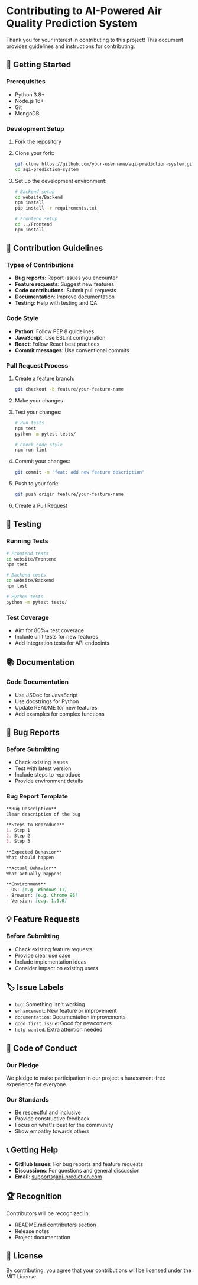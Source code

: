 # Contributing to AI-Powered Air Quality Prediction System

Thank you for your interest in contributing to this project! This document provides guidelines and instructions for contributing.

## 🚀 Getting Started

### Prerequisites
- Python 3.8+
- Node.js 16+
- Git
- MongoDB

### Development Setup
1. Fork the repository
2. Clone your fork:
   ```bash
   git clone https://github.com/your-username/aqi-prediction-system.git
   cd aqi-prediction-system
   ```

3. Set up the development environment:
   ```bash
   # Backend setup
   cd website/Backend
   npm install
   pip install -r requirements.txt

   # Frontend setup
   cd ../Frontend
   npm install
   ```

## 📝 Contribution Guidelines

### Types of Contributions
- **Bug reports**: Report issues you encounter
- **Feature requests**: Suggest new features
- **Code contributions**: Submit pull requests
- **Documentation**: Improve documentation
- **Testing**: Help with testing and QA

### Code Style
- **Python**: Follow PEP 8 guidelines
- **JavaScript**: Use ESLint configuration
- **React**: Follow React best practices
- **Commit messages**: Use conventional commits

### Pull Request Process
1. Create a feature branch:
   ```bash
   git checkout -b feature/your-feature-name
   ```

2. Make your changes
3. Test your changes:
   ```bash
   # Run tests
   npm test
   python -m pytest tests/

   # Check code style
   npm run lint
   ```

4. Commit your changes:
   ```bash
   git commit -m "feat: add new feature description"
   ```

5. Push to your fork:
   ```bash
   git push origin feature/your-feature-name
   ```

6. Create a Pull Request

## 🧪 Testing

### Running Tests
```bash
# Frontend tests
cd website/Frontend
npm test

# Backend tests
cd website/Backend
npm test

# Python tests
python -m pytest tests/
```

### Test Coverage
- Aim for 80%+ test coverage
- Include unit tests for new features
- Add integration tests for API endpoints

## 📚 Documentation

### Code Documentation
- Use JSDoc for JavaScript
- Use docstrings for Python
- Update README for new features
- Add examples for complex functions

## 🐛 Bug Reports

### Before Submitting
- Check existing issues
- Test with latest version
- Include steps to reproduce
- Provide environment details

### Bug Report Template
```markdown
**Bug Description**
Clear description of the bug

**Steps to Reproduce**
1. Step 1
2. Step 2
3. Step 3

**Expected Behavior**
What should happen

**Actual Behavior**
What actually happens

**Environment**
- OS: [e.g. Windows 11]
- Browser: [e.g. Chrome 96]
- Version: [e.g. 1.0.0]
```

## 💡 Feature Requests

### Before Submitting
- Check existing feature requests
- Provide clear use case
- Include implementation ideas
- Consider impact on existing users

## 🏷️ Issue Labels

- `bug`: Something isn't working
- `enhancement`: New feature or improvement
- `documentation`: Documentation improvements
- `good first issue`: Good for newcomers
- `help wanted`: Extra attention needed

## 🤝 Code of Conduct

### Our Pledge
We pledge to make participation in our project a harassment-free experience for everyone.

### Our Standards
- Be respectful and inclusive
- Provide constructive feedback
- Focus on what's best for the community
- Show empathy towards others

## 📞 Getting Help

- **GitHub Issues**: For bug reports and feature requests
- **Discussions**: For questions and general discussion
- **Email**: support@aqi-prediction.com

## 🏆 Recognition

Contributors will be recognized in:
- README.md contributors section
- Release notes
- Project documentation

## 📄 License

By contributing, you agree that your contributions will be licensed under the MIT License.
